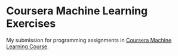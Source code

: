 Coursera Machine Learning Exercises
===================================

My submission for programming assignments in [Coursera Machine Learning Course](https://www.coursera.org/learn/machine-learning).
